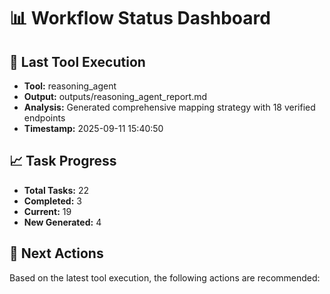 # 📊 Workflow Status Dashboard

## 🔄 Last Tool Execution
- **Tool:** reasoning_agent
- **Output:** outputs/reasoning_agent_report.md
- **Analysis:** Generated comprehensive mapping strategy with 18 verified endpoints
- **Timestamp:** 2025-09-11 15:40:50

## 📈 Task Progress
- **Total Tasks:** 22
- **Completed:** 3
- **Current:** 19
- **New Generated:** 4

## 🎯 Next Actions
Based on the latest tool execution, the following actions are recommended:
